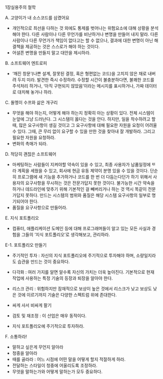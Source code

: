 1장실용주의 철학

A. 고양이가 내 소스코드를 삼켰어요
 - 개인적으로 최선을 다하는 것 외에도 통제를 벗어나는 위험요소에 대해 상황을 분석해야 한다. 다른 사람이나 다른 무언가를 비난하거나 변명을 만들어 내지 말라. 다른 사람이나 다른 무언가가 책임이 없다고는 할 수 없으나, 결과에 대한 변명이 아닌 해결책을 제공하는 것은 스스로가 해야 하는 것이다.
 - 어설픈 변명을 만들지 말고 대안을 제시하라.

B. 소프트웨어 엔트로피
 - ‘깨진 창문’(나쁜 설계, 잘못된 결정, 혹은 형편없는 코드)을 고치지 않은 채로 내버려 두지 미라. 발견한 즉시 수정하라. 수정할 시간이 불충분하다면, 불쾌한 코드를 주석처리 하거나, ‘아직 구현되지 않았음’이라는 메시지를 표시하거나, 가짜 데이터로 대치해 놓거나 하라.

C. 돌멩이 수프와 삶은 개구리
 - 무엇을 해야 하는지, 어떻게 해야 하는지 정확히 아는 상황이 있다. 전체 시스템이 눈앞에 그냥 드러난다. 그 시스템이 옳다는 것을 안다. 하지만, 일을 착수하려고 할 때, 많은 요구사항이 생길 것이고 그 요구사항에 대해 필요한 자원을 요청이 어려울 수 있다. 그때, 큰 무리 없이 요구할 수 있을 만한 것을 찾아내 잘 개발하라. 그리고 필요한 자원을 요청하라.
 - 변화의 촉매가 되라.

D. 적당히 괜찮은 소프트웨어
 - 마케팅하는 사람들이 지켜야할 약속이 있을 수 있고, 최종 사용자가 납품일정에 ᄄᆞ라 계획을 세웠을 수 있고, 회사에 현금 유동 제약이 분명 있을 수 있을 것이다. 단순히 프로그램에 새 기능을 추가하거나 코드를 한 번 더 다듬는다던가 하기 위해서 사용자의 요구사항을 무시하는 것은 전문가답지 못한 것이다. 불가능한 시간 약속을 하거나 데드라인에 맞추기 위해 기본적인 걸 빼버리거나 하는 것 역시 똑같이 전문가답지 못하다. 만드는 시스템의 범위와 품질은 해당 시스템 요구사항의 일부로 명기되어야 한다.
 - 품질을 요구사항으로 만들어라.

E. 지식 포트폴리오
 - 컴퓨터, 애플리케이션 도메인 등에 대해 프로그래머들이 알고 있는 모든 사실과 경험을 그들의 ‘지식 포트폴리오’로 생각해보고, 관리하라.

 E-1. 포트폴리오 만들기
  - 주기적인 투자 : 자신의 지식 포트폴리오에 주기적으로 투자해야 하며, 소량일지라도 습관을 만드는 것이 중요하다.
  - 다각화 : 여러 가지를 알면 알수록 자신의 가치는 더욱 높아진다. 기본적으로 현재 작업에 사용하는 특정 기술의 등장과 퇴장을 알아야 한다.
  - 리스크 관리 : 위험하지만 잠재적으로 보상이 높은 것에서 리스크가 낮고 보상도 낮은 것에 이르기까지 기술은 다양한 스펙트럼 위에 존대한다.
  - 싸게 사서 비싸게 팔기
  - 검토 및 재조정 : 이 산업은 매우 동적이다.

 - 지식 포트폴리오에 주기적으로 투자하라.

F. 소통하라!
 - 말하고 싶은게 무언지 알아라
 - 청중을 알아라
 - 때를 골라라 : 어느 시점에 어떤 말을 어떻게 할지 적절하게 하라.
 - 전달하는 스타일이 청중에 어울리도록 조정하라.
 - 무엇을 말하는가와 어떻게 말하는가 모두 중요하다.